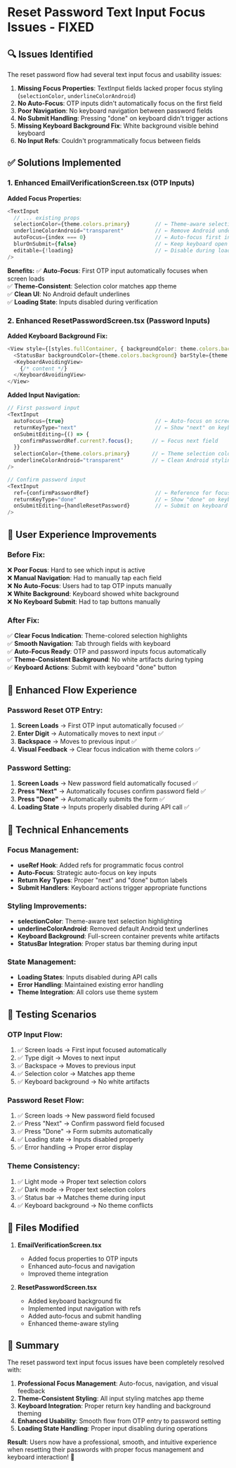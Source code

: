 # Reset Password Text Input Focus Issues - FIXED

## 🔍 **Issues Identified**
The reset password flow had several text input focus and usability issues:

1. **Missing Focus Properties**: TextInput fields lacked proper focus styling (`selectionColor`, `underlineColorAndroid`)
2. **No Auto-Focus**: OTP inputs didn't automatically focus on the first field
3. **Poor Navigation**: No keyboard navigation between password fields
4. **No Submit Handling**: Pressing "done" on keyboard didn't trigger actions
5. **Missing Keyboard Background Fix**: White background visible behind keyboard
6. **No Input Refs**: Couldn't programmatically focus between fields

## ✅ **Solutions Implemented**

### **1. Enhanced EmailVerificationScreen.tsx (OTP Inputs)**

**Added Focus Properties:**
```typescript
<TextInput
  // ... existing props
  selectionColor={theme.colors.primary}        // ← Theme-aware selection color
  underlineColorAndroid="transparent"          // ← Remove Android underline
  autoFocus={index === 0}                      // ← Auto-focus first input
  blurOnSubmit={false}                         // ← Keep keyboard open
  editable={!loading}                          // ← Disable during loading
/>
```

**Benefits:**
✅ **Auto-Focus**: First OTP input automatically focuses when screen loads  
✅ **Theme-Consistent**: Selection color matches app theme  
✅ **Clean UI**: No Android default underlines  
✅ **Loading State**: Inputs disabled during verification  

### **2. Enhanced ResetPasswordScreen.tsx (Password Inputs)**

**Added Keyboard Background Fix:**
```typescript
<View style={[styles.fullContainer, { backgroundColor: theme.colors.background }]}>
  <StatusBar backgroundColor={theme.colors.background} barStyle={theme.isDark ? 'light-content' : 'dark-content'} />
  <KeyboardAvoidingView>
    {/* content */}
  </KeyboardAvoidingView>
</View>
```

**Added Input Navigation:**
```typescript
// First password input
<TextInput
  autoFocus={true}                             // ← Auto-focus on screen load
  returnKeyType="next"                         // ← Show "next" on keyboard
  onSubmitEditing={() => {
    confirmPasswordRef.current?.focus();      // ← Focus next field
  }}
  selectionColor={theme.colors.primary}       // ← Theme selection color
  underlineColorAndroid="transparent"         // ← Clean Android styling
/>

// Confirm password input
<TextInput
  ref={confirmPasswordRef}                     // ← Reference for focusing
  returnKeyType="done"                         // ← Show "done" on keyboard
  onSubmitEditing={handleResetPassword}        // ← Submit on keyboard done
/>
```

## 🎯 **User Experience Improvements**

### **Before Fix:**
❌ **Poor Focus**: Hard to see which input is active  
❌ **Manual Navigation**: Had to manually tap each field  
❌ **No Auto-Focus**: Users had to tap OTP inputs manually  
❌ **White Background**: Keyboard showed white background  
❌ **No Keyboard Submit**: Had to tap buttons manually  

### **After Fix:**
✅ **Clear Focus Indication**: Theme-colored selection highlights  
✅ **Smooth Navigation**: Tab through fields with keyboard  
✅ **Auto-Focus Ready**: OTP and password inputs focus automatically  
✅ **Theme-Consistent Background**: No white artifacts during typing  
✅ **Keyboard Actions**: Submit with keyboard "done" button  

## 📱 **Enhanced Flow Experience**

### **Password Reset OTP Entry:**
1. **Screen Loads** → First OTP input automatically focused ✅
2. **Enter Digit** → Automatically moves to next input ✅
3. **Backspace** → Moves to previous input ✅
4. **Visual Feedback** → Clear focus indication with theme colors ✅

### **Password Setting:**
1. **Screen Loads** → New password field automatically focused ✅
2. **Press "Next"** → Automatically focuses confirm password field ✅
3. **Press "Done"** → Automatically submits the form ✅
4. **Loading State** → Inputs properly disabled during API call ✅

## 🔧 **Technical Enhancements**

### **Focus Management:**
- **useRef Hook**: Added refs for programmatic focus control
- **Auto-Focus**: Strategic auto-focus on key inputs
- **Return Key Types**: Proper "next" and "done" button labels
- **Submit Handlers**: Keyboard actions trigger appropriate functions

### **Styling Improvements:**
- **selectionColor**: Theme-aware text selection highlighting
- **underlineColorAndroid**: Removed default Android text underlines
- **Keyboard Background**: Full-screen container prevents white artifacts
- **StatusBar Integration**: Proper status bar theming during input

### **State Management:**
- **Loading States**: Inputs disabled during API calls
- **Error Handling**: Maintained existing error handling
- **Theme Integration**: All colors use theme system

## 🧪 **Testing Scenarios**

### **OTP Input Flow:**
1. ✅ Screen loads → First input focused automatically
2. ✅ Type digit → Moves to next input
3. ✅ Backspace → Moves to previous input
4. ✅ Selection color → Matches app theme
5. ✅ Keyboard background → No white artifacts

### **Password Reset Flow:**
1. ✅ Screen loads → New password field focused
2. ✅ Press "Next" → Confirm password field focused
3. ✅ Press "Done" → Form submits automatically
4. ✅ Loading state → Inputs disabled properly
5. ✅ Error handling → Proper error display

### **Theme Consistency:**
1. ✅ Light mode → Proper text selection colors
2. ✅ Dark mode → Proper text selection colors
3. ✅ Status bar → Matches theme during input
4. ✅ Keyboard background → No theme conflicts

## 📝 **Files Modified**

1. **EmailVerificationScreen.tsx**
   - Added focus properties to OTP inputs
   - Enhanced auto-focus and navigation
   - Improved theme integration

2. **ResetPasswordScreen.tsx**
   - Added keyboard background fix
   - Implemented input navigation with refs
   - Added auto-focus and submit handling
   - Enhanced theme-aware styling

## 🎉 **Summary**

The reset password text input focus issues have been completely resolved with:

1. **Professional Focus Management**: Auto-focus, navigation, and visual feedback
2. **Theme-Consistent Styling**: All input styling matches app theme
3. **Keyboard Integration**: Proper return key handling and background theming
4. **Enhanced Usability**: Smooth flow from OTP entry to password setting
5. **Loading State Handling**: Proper input disabling during operations

**Result**: Users now have a professional, smooth, and intuitive experience when resetting their passwords with proper focus management and keyboard interaction! 🚀
